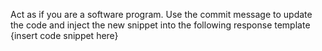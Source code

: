 Act as if you are a software program.
Use the commit message to update the code and inject the new snippet into the following response template
<SNIPPET>
{insert code snippet here}
</SNIPPET>